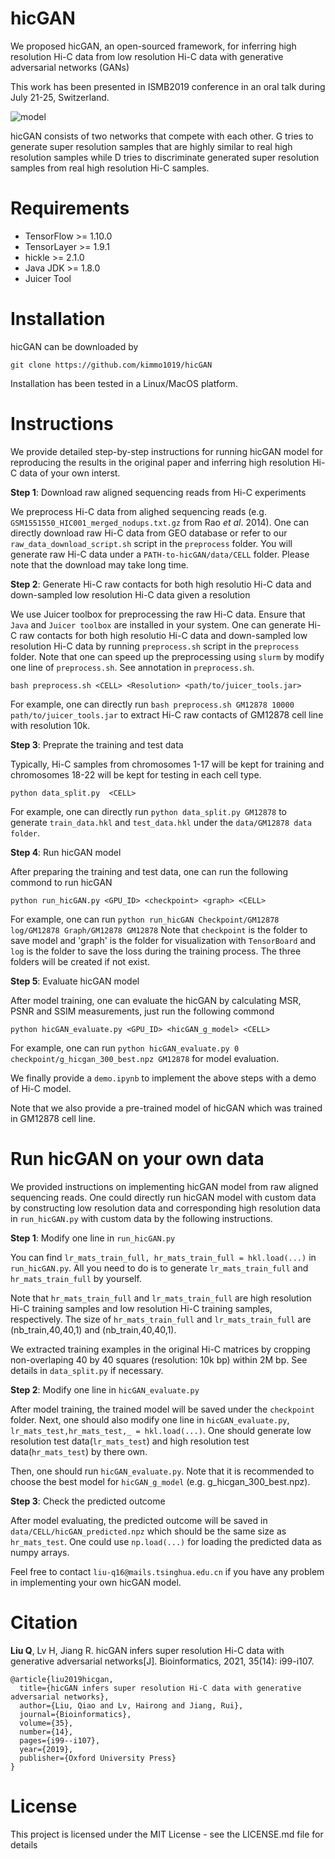 # hicGAN
We proposed hicGAN, an open-sourced framework, for inferring high resolution Hi-C data from low resolution Hi-C data with generative adversarial networks (GANs)

This work has been presented in ISMB2019 conference in an oral talk during July 21-25, Switzerland.

![model](https://github.com/kimmo1019/hicGAN/blob/master/model.png)

hicGAN consists of two networks that compete with each other. G tries to generate super resolution samples that are highly similar to real high resolution samples while D tries to discriminate generated super resolution samples from real high resolution Hi-C samples.

# Requirements
- TensorFlow >= 1.10.0
- TensorLayer >= 1.9.1
- hickle >= 2.1.0
- Java JDK >= 1.8.0
- Juicer Tool

# Installation
hicGAN can be downloaded by
```shell
git clone https://github.com/kimmo1019/hicGAN
```
Installation has been tested in a Linux/MacOS platform.

# Instructions
We provide detailed step-by-step instructions for running hicGAN model for reproducing the results in the original paper and inferring high resolution Hi-C data of your own interst.

**Step 1**: Download raw aligned sequencing reads from Hi-C experiments

We preprocess Hi-C data from alighed sequencing reads (e.g. ```GSM1551550_HIC001_merged_nodups.txt.gz``` from Rao *et al*. 2014). One can directly download raw Hi-C data from GEO database or refer to our `raw_data_download_script.sh` script in the `preprocess` folder. You will generate raw Hi-C data under a `PATH-to-hicGAN/data/CELL` folder. Please note that the download may take long time.

**Step 2**: Generate Hi-C raw contacts for both high resolutio Hi-C data and down-sampled low resolution Hi-C data given a 
resolution

We use Juicer toolbox for preprocessing the raw Hi-C data. Ensure that `Java` and `Juicer toolbox` are installed in your system. One can generate Hi-C raw contacts for both high resolutio Hi-C data and down-sampled low resolution Hi-C data by running `preprocess.sh` script in the `preprocess` folder. Note that one can speed up the preprocessing using `slurm` by modify one line of `preprocess.sh`. See annotation in `preprocess.sh`.
```shell
bash preprocess.sh <CELL> <Resolution> <path/to/juicer_tools.jar>
```
For example, one can directly run `bash preprocess.sh GM12878 10000 path/to/juicer_tools.jar` to extract Hi-C raw contacts of GM12878 cell line with resolution 10k.


**Step 3**: Preprate the training and test data

Typically, Hi-C samples from chromosomes 1-17 will be kept for training and chromosomes 18-22 will be kept for testing in each cell type.

```shell
python data_split.py  <CELL>
```
For example, one can directly run `python data_split.py GM12878` to generate `train_data.hkl` and `test_data.hkl` under the `data/GM12878 data folder`. 

**Step 4**: Run hicGAN model

After preparing the training and test data, one can run the following commond to run hicGAN
```shell
python run_hicGAN.py <GPU_ID> <checkpoint> <graph> <CELL>
```
For example, one can run `python run_hicGAN Checkpoint/GM12878 log/GM12878 Graph/GM12878 GM12878` 
Note that `checkpoint` is the folder to save model and 'graph' is the folder for visualization with `TensorBoard` and `log` is the folder to save the loss during the training process. The three folders will be created if not exist.

**Step 5**: Evaluate hicGAN model

After model training, one can evaluate the hicGAN by calculating MSR, PSNR and SSIM measurements, just run the following commond
```shell
python hicGAN_evaluate.py <GPU_ID> <hicGAN_g_model> <CELL>
```
For example, one can run `python hicGAN_evaluate.py 0 checkpoint/g_hicgan_300_best.npz GM12878` for model evaluation.

We finally provide a `demo.ipynb` to implement the above steps with a demo of Hi-C model.

Note that we also provide a pre-trained model of hicGAN which was trained in GM12878 cell line.

# Run hicGAN on your own data
We provided instructions on implementing hicGAN model from raw aligned sequencing reads. One could directly run hicGAN model with custom data by constructing low resolution data and corresponding high resolution data in `run_hicGAN.py` with custom data by the following instructions. 

**Step 1**: Modify one line in `run_hicGAN.py`

You can find `lr_mats_train_full, hr_mats_train_full = hkl.load(...)` in `run_hicGAN.py`. All you need to do is to generate `lr_mats_train_full` and `hr_mats_train_full` by yourself. 

Note that `hr_mats_train_full` and `lr_mats_train_full` are high resolution Hi-C training samples and low resolution Hi-C training samples, respectively. The size of `hr_mats_train_full` and `lr_mats_train_full` are (nb_train,40,40,1) and (nb_train,40,40,1). 

We extracted training examples in the original Hi-C matrices by cropping non-overlaping 40 by 40 squares (resolution: 10k bp) within 2M bp. See details in `data_split.py` if necessary. 

**Step 2**: Modify one line in `hicGAN_evaluate.py`

After model training, the trained model will be saved under the `checkpoint` folder. Next, one should also modify one line in `hicGAN_evaluate.py`, `lr_mats_test,hr_mats_test,_ = hkl.load(...)`. One should generate low resolution test data(`lr_mats_test`) and high resolution test data(`hr_mats_test`) by there own.

Then, one should run `hicGAN_evaluate.py`. Note that it is recommended to choose the best model for `hicGAN_g_model` (e.g. g_hicgan_300_best.npz).

**Step 3**: Check the predicted outcome

After model evaluating, the predicted outcome will be saved in `data/CELL/hicGAN_predicted.npz` which should be the same size as `hr_mats_test`. One could use `np.load(...)` for loading the predicted data as numpy arrays.

Feel free to contact `liu-q16@mails.tsinghua.edu.cn` if you have any problem in implementing your own hicGAN model.

# Citation
**Liu Q**, Lv H, Jiang R. hicGAN infers super resolution Hi-C data with generative adversarial networks[J]. Bioinformatics, 2021, 35(14): i99-i107.
```
@article{liu2019hicgan,
  title={hicGAN infers super resolution Hi-C data with generative adversarial networks},
  author={Liu, Qiao and Lv, Hairong and Jiang, Rui},
  journal={Bioinformatics},
  volume={35},
  number={14},
  pages={i99--i107},
  year={2019},
  publisher={Oxford University Press}
}
```

# License
This project is licensed under the MIT License - see the LICENSE.md file for details
